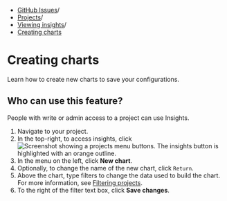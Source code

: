   * [GitHub Issues](https://docs.github.com/en/issues "GitHub Issues")/
  * [Projects](https://docs.github.com/en/issues/planning-and-tracking-with-projects "Projects")/
  * [Viewing insights](https://docs.github.com/en/issues/planning-and-tracking-with-projects/viewing-insights-from-your-project "Viewing insights")/
  * [Creating charts](https://docs.github.com/en/issues/planning-and-tracking-with-projects/viewing-insights-from-your-project/creating-charts "Creating charts")


# Creating charts
Learn how to create new charts to save your configurations.
## Who can use this feature?
People with write or admin access to a project can use Insights.
  1. Navigate to your project.
  2. In the top-right, to access insights, click 
![Screenshot showing a projects menu buttons. The insights button is highlighted with an orange outline.](https://docs.github.com/assets/cb-768/images/help/projects-v2/insights-button.png)
  3. In the menu on the left, click **New chart**.
  4. Optionally, to change the name of the new chart, click `Return`.
  5. Above the chart, type filters to change the data used to build the chart. For more information, see [Filtering projects](https://docs.github.com/en/issues/planning-and-tracking-with-projects/customizing-views-in-your-project/filtering-projects).
  6. To the right of the filter text box, click **Save changes**.


